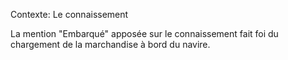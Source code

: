 Contexte: Le connaissement

La mention "Embarqué" apposée sur le connaissement fait foi du chargement de la marchandise à bord du navire.